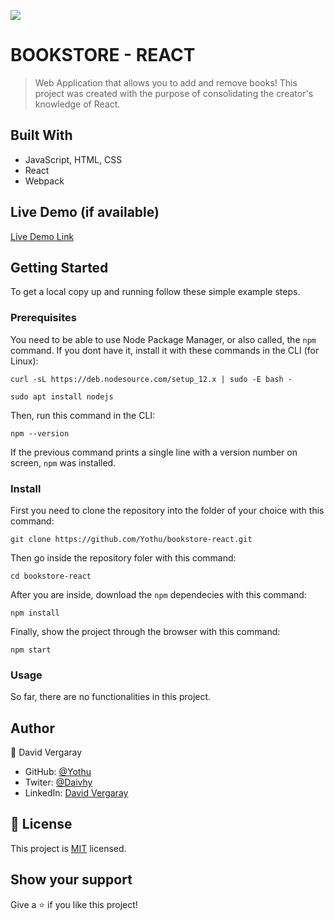 ![](https://img.shields.io/badge/Microverse-blueviolet)

# BOOKSTORE - REACT

> Web Application that allows you to add and remove books!
> This project was created with the purpose of consolidating the creator's knowledge of React.


## Built With

- JavaScript, HTML, CSS
- React
- Webpack

## Live Demo (if available)

[Live Demo Link](https://livedemo.com)


## Getting Started

To get a local copy up and running follow these simple example steps.

### Prerequisites

You need to be able to use Node Package Manager, or also called, the `npm` command.
If you dont have it, install it with these commands in the CLI (for Linux):

`curl -sL https://deb.nodesource.com/setup_12.x | sudo -E bash -`

`sudo apt install nodejs`

Then, run this command in the CLI:

`npm --version`

If the previous command prints a single line with a version number on screen, `npm` was installed.
### Install

First you need to clone the repository into the folder of your choice with this command:

`git clone https://github.com/Yothu/bookstore-react.git`

Then go inside the repository foler with this command:

`cd bookstore-react`

After you are inside, download the `npm` dependecies with this command:

`npm install`

Finally, show the project through the browser with this command:

`npm start`

### Usage

So far, there are no functionalities in this project.

## Author

👤 David Vergaray

- GitHub:   [@Yothu](https://github.com/Yothu)
- Twiter:   [@Daivhy](https://twitter.com/Daivhy)
- LinkedIn: [David Vergaray](https://www.linkedin.com/in/david-vergaray-almontes-051a11127/)

## 📝 License

This project is [MIT](./MIT.md) licensed.

## Show your support

Give a ⭐️ if you like this project!
